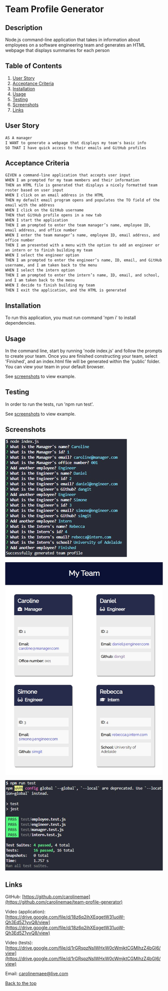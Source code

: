 # Team Profile Generator
## Description
Node.js command-line application that takes in information about employees on a software engineering team and generates an HTML webpage that displays summaries for each person
## Table of Contents
1. [User Story](#user-story)
1. [Acceptance Criteria](#acceptance-criteria)
1. [Installation](#installation)
1. [Usage](#usage)
1. [Testing](#testing)
1. [Screenshots](#screenshots)
1. [Links](#links)
## User Story
```
AS A manager
I WANT to generate a webpage that displays my team's basic info
SO THAT I have quick access to their emails and GitHub profiles
```
## Acceptance Criteria
```
GIVEN a command-line application that accepts user input
WHEN I am prompted for my team members and their information
THEN an HTML file is generated that displays a nicely formatted team roster based on user input
WHEN I click on an email address in the HTML
THEN my default email program opens and populates the TO field of the email with the address
WHEN I click on the GitHub username
THEN that GitHub profile opens in a new tab
WHEN I start the application
THEN I am prompted to enter the team manager’s name, employee ID, email address, and office number
WHEN I enter the team manager’s name, employee ID, email address, and office number
THEN I am presented with a menu with the option to add an engineer or an intern or to finish building my team
WHEN I select the engineer option
THEN I am prompted to enter the engineer’s name, ID, email, and GitHub username, and I am taken back to the menu
WHEN I select the intern option
THEN I am prompted to enter the intern’s name, ID, email, and school, and I am taken back to the menu
WHEN I decide to finish building my team
THEN I exit the application, and the HTML is generated
```
## Installation
To run this application, you must run command 'npm i' to install dependencies.
## Usage
In the command line, start by running 'node index.js' and follow the prompts to create your team. Once you are finished constructing your team, select 'Finished', and an index.html file will be generated within the 'public' folder. You can view your team in your default browser.

See [screenshots](#screenshots) to view example.
## Testing
In order to run the tests, run 'npm run test'.

See [screenshots](#screenshots) to view example.
## Screenshots
![Screenshot-node.js](./images/screenshot-node.js.jpg)  

![Screenshot-display](./images/screenshot-display.jpg)  

![Screenshot-test](./images//screenshot-test.jpg)
## Links
GitHub: [https://github.com/carolinemae](https://github.com/carolinemae/team-profile-generator)

Video (application): [https://drive.google.com/file/d/18z6q2ihXEqgetW31uoW-Qh3Ed5Z1yvQ8/view](https://drive.google.com/file/d/18z6q2ihXEqgetW31uoW-Qh3Ed5Z1yvQ8/view)

Video (tests): [https://drive.google.com/file/d/1rGRspzNslWHxW0cWmjktCGMlhzZ4bGI6/view](https://drive.google.com/file/d/1rGRspzNslWHxW0cWmjktCGMlhzZ4bGI6/view)

Email: [carolinemaee@live.com](mailto:carolinemaee@live.com)

[Back to the top](#team-profile-generator)